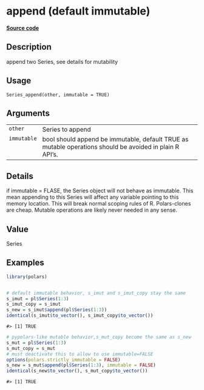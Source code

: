 

# append (default immutable)

[**Source code**](https://github.com/pola-rs/r-polars/tree/main/R/series__series.R#L595)

## Description

append two Series, see details for mutability

## Usage

<pre><code class='language-R'>Series_append(other, immutable = TRUE)
</code></pre>

## Arguments

<table>
<tr>
<td style="white-space: nowrap; font-family: monospace; vertical-align: top">
<code id="Series_append_:_other">other</code>
</td>
<td>
Series to append
</td>
</tr>
<tr>
<td style="white-space: nowrap; font-family: monospace; vertical-align: top">
<code id="Series_append_:_immutable">immutable</code>
</td>
<td>
bool should append be immutable, default TRUE as mutable operations
should be avoided in plain R API’s.
</td>
</tr>
</table>

## Details

if immutable = FLASE, the Series object will not behave as immutable.
This mean appending to this Series will affect any variable pointing to
this memory location. This will break normal scoping rules of R.
Polars-clones are cheap. Mutable operations are likely never needed in
any sense.

## Value

Series

## Examples

``` r
library(polars)


# default immutable behavior, s_imut and s_imut_copy stay the same
s_imut = pl$Series(1:3)
s_imut_copy = s_imut
s_new = s_imut$append(pl$Series(1:3))
identical(s_imut$to_vector(), s_imut_copy$to_vector())
```

    #> [1] TRUE

``` r
# pypolars-like mutable behavior,s_mut_copy become the same as s_new
s_mut = pl$Series(1:3)
s_mut_copy = s_mut
# must deactivate this to allow to use immutable=FALSE
options(polars.strictly_immutable = FALSE)
s_new = s_mut$append(pl$Series(1:3), immutable = FALSE)
identical(s_new$to_vector(), s_mut_copy$to_vector())
```

    #> [1] TRUE
